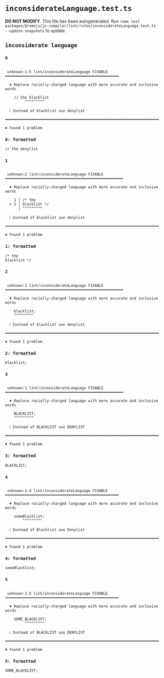 # `inconsiderateLanguage.test.ts`

**DO NOT MODIFY**. This file has been autogenerated. Run `rome test packages/@romejs/js-compiler/lint/rules/inconsiderateLanguage.test.ts --update-snapshots` to update.

## `inconsiderate language`

### `0`

```

 unknown:1:5 lint/inconsiderateLanguage FIXABLE ━━━━━━━━━━━━━━━━━━━━━━━━━━━━━━━━━━━━━━━━━━━━━━━━━━━━

  ✖ Replace racially-charged language with more accurate and inclusive words

    // the blacklist
         ^^^^^^^^^ 

  ℹ Instead of blacklist use denylist

━━━━━━━━━━━━━━━━━━━━━━━━━━━━━━━━━━━━━━━━━━━━━━━━━━━━━━━━━━━━━━━━━━━━━━━━━━━━━━━━━━━━━━━━━━━━━━━━━━━━

✖ Found 1 problem

```

### `0: formatted`

```
// the denylist

```

### `1`

```

 unknown:2 lint/inconsiderateLanguage FIXABLE ━━━━━━━━━━━━━━━━━━━━━━━━━━━━━━━━━━━━━━━━━━━━━━━━━━━━━━

  ✖ Replace racially-charged language with more accurate and inclusive words

    1 │ /* the
  > 2 │ blacklist */
      │ ^^^^^^^^^ 

  ℹ Instead of blacklist use denylist

━━━━━━━━━━━━━━━━━━━━━━━━━━━━━━━━━━━━━━━━━━━━━━━━━━━━━━━━━━━━━━━━━━━━━━━━━━━━━━━━━━━━━━━━━━━━━━━━━━━━

✖ Found 1 problem

```

### `1: formatted`

```
/* the
blacklist */
```

### `2`

```

 unknown:1 lint/inconsiderateLanguage FIXABLE ━━━━━━━━━━━━━━━━━━━━━━━━━━━━━━━━━━━━━━━━━━━━━━━━━━━━━━

  ✖ Replace racially-charged language with more accurate and inclusive words

    blacklist;
    ^^^^^^^^^ 

  ℹ Instead of blacklist use denylist

━━━━━━━━━━━━━━━━━━━━━━━━━━━━━━━━━━━━━━━━━━━━━━━━━━━━━━━━━━━━━━━━━━━━━━━━━━━━━━━━━━━━━━━━━━━━━━━━━━━━

✖ Found 1 problem

```

### `2: formatted`

```
blacklist;

```

### `3`

```

 unknown:1 lint/inconsiderateLanguage FIXABLE ━━━━━━━━━━━━━━━━━━━━━━━━━━━━━━━━━━━━━━━━━━━━━━━━━━━━━━

  ✖ Replace racially-charged language with more accurate and inclusive words

    BLACKLIST;
    ^^^^^^^^^ 

  ℹ Instead of BLACKLIST use DENYLIST

━━━━━━━━━━━━━━━━━━━━━━━━━━━━━━━━━━━━━━━━━━━━━━━━━━━━━━━━━━━━━━━━━━━━━━━━━━━━━━━━━━━━━━━━━━━━━━━━━━━━

✖ Found 1 problem

```

### `3: formatted`

```
BLACKLIST;

```

### `4`

```

 unknown:1:4 lint/inconsiderateLanguage FIXABLE ━━━━━━━━━━━━━━━━━━━━━━━━━━━━━━━━━━━━━━━━━━━━━━━━━━━━

  ✖ Replace racially-charged language with more accurate and inclusive words

    someBlacklist;
        ^^^^^^^^^ 

  ℹ Instead of Blacklist use Denylist

━━━━━━━━━━━━━━━━━━━━━━━━━━━━━━━━━━━━━━━━━━━━━━━━━━━━━━━━━━━━━━━━━━━━━━━━━━━━━━━━━━━━━━━━━━━━━━━━━━━━

✖ Found 1 problem

```

### `4: formatted`

```
someBlacklist;

```

### `5`

```

 unknown:1:5 lint/inconsiderateLanguage FIXABLE ━━━━━━━━━━━━━━━━━━━━━━━━━━━━━━━━━━━━━━━━━━━━━━━━━━━━

  ✖ Replace racially-charged language with more accurate and inclusive words

    SOME_BLACKLIST;
         ^^^^^^^^^ 

  ℹ Instead of BLACKLIST use DENYLIST

━━━━━━━━━━━━━━━━━━━━━━━━━━━━━━━━━━━━━━━━━━━━━━━━━━━━━━━━━━━━━━━━━━━━━━━━━━━━━━━━━━━━━━━━━━━━━━━━━━━━

✖ Found 1 problem

```

### `5: formatted`

```
SOME_BLACKLIST;

```
